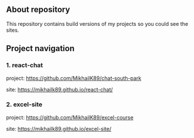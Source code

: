 ## About repository

This repository contains build versions of my projects so you could see the sites.

## Project navigation

### 1. react-chat

project: https://github.com/MikhailK89/chat-south-park

site: https://mikhailk89.github.io/react-chat/

### 2. excel-site

project: https://github.com/MikhailK89/excel-course

site: https://mikhailk89.github.io/excel-site/
